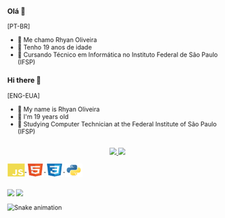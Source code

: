 ### Olá 👋

[PT-BR]
- 🔭 Me chamo Rhyan Oliveira
- 🌱 Tenho 19 anos de idade
- 📖 Cursando Técnico em Informática no Instituto Federal de São Paulo (IFSP)

### Hi there 👋

[ENG-EUA]
- 🔭 My name is Rhyan Oliveira
- 🌱 I'm 19 years old
- 📖 Studying Computer Technician at the Federal Institute of São Paulo (IFSP)
 ##
<div align="center">
  <a href="https://github.com/rhyanoliveirx">
  <img height="180em" src="https://github-readme-stats.vercel.app/api?username=rhyanoliveirx&show_icons=true&theme=github_dark&include_all_commits=true&count_private=true"/>
  <img height="180em" src="https://github-readme-stats.vercel.app/api/top-langs/?username=rhyanoliveirx&layout=compact&langs_count=7&theme=github_dark"/>
</div>
<div style="display: inline_block"><br>
  <img align="center" alt="Rafa-Js" height="30" width="40" src="https://raw.githubusercontent.com/devicons/devicon/master/icons/javascript/javascript-plain.svg">
  <img align="center" alt="Rafa-HTML" height="30" width="40" src="https://raw.githubusercontent.com/devicons/devicon/master/icons/html5/html5-original.svg">
  <img align="center" alt="Rafa-CSS" height="30" width="40" src="https://raw.githubusercontent.com/devicons/devicon/master/icons/css3/css3-original.svg">
  <img align="center" alt="Rafa-Python" height="30" width="40" src="https://raw.githubusercontent.com/devicons/devicon/master/icons/python/python-original.svg">
</div>
  
  ##
  
<div>  
  <a href = "mailto:contatorhyanraven@gmail.com"><img src="https://img.shields.io/badge/-Gmail-%23333?style=for-the-badge&logo=gmail&logoColor=white" target="_blank"></a>
  <a href="https://www.linkedin.com/in/rhyan-oliveira-b82889207/" target="_blank"><img src="https://img.shields.io/badge/-LinkedIn-%230077B5?style=for-the-badge&logo=linkedin&logoColor=white" target="_blank"></a> 
  
   ![Snake animation](https://github.com/rhyanoliveirx/rhyanoliveirx/blob/output/github-contribution-grid-snake.svg)
 
</div>
